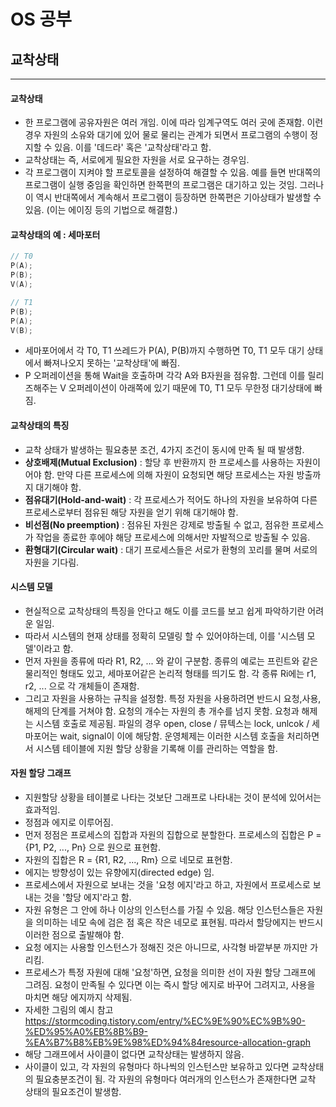 # OS 공부
## 교착상태
---
#### 교착상태
- 한 프로그램에 공유자원은 여러 개임. 이에 따라 임계구역도 여러 곳에 존재함. 이런 경우 자원의 소유와 대기에 있어 물로 물리는 관계가 되면서 프로그램의 수행이 정지할 수 있음. 이를 '데드라' 혹은 '교착상태'라고 함.
- 교착상태는 즉, 서로에게 필요한 자원을 서로 요구하는 경우임.
- 각 프로그램이 지켜야 할 프로토콜을 설정하여 해결할 수 있음. 예를 들면 반대쪽의 프로그램이 실행 중임을 확인하면 한쪽편의 프로그램은 대기하고 있는 것임. 그러나 이 역시 반대쪽에서 계속해서 프로그램이 등장하면 한쪽편은 기아상태가 발생할 수 있음. (이는 에이징 등의 기법으로 해결함.)

#### 교착상태의 예 : 세마포터
```swift
// T0 
P(A);
P(B);
V(A);
```
```swift
// T1
P(B);
P(A);
V(B);
```
- 세마포어에서 각 T0, T1 쓰레드가 P(A), P(B)까지 수행하면 T0, T1 모두 대기 상태에서 빠져나오지 못하는 '교착상태'에 빠짐.
- P 오퍼레이션을 통해 Wait을 호출하며 각각 A와 B자원을 점유함. 그런데 이를 릴리즈해주는 V 오퍼레이션이 아래쪽에 있기 때문에 T0, T1 모두 무한정 대기상태에 빠짐.

#### 교착상태의 특징
- 교착 상태가 발생하는 필요충분 조건, 4가지 조건이 동시에 만족 될 때 발생함.
- **상호배제(Mutual Exclusion)** : 할당 후 반환까지 한 프로세스를 사용하는 자원이어야 함. 만약 다른 프로세스에 의해 자원이 요청되면 해당 프로세스는 자원 방출까지 대기해야 함.
- **점유대기(Hold-and-wait)** : 각 프로세스가 적어도 하나의 자원을 보유하여 다른 프로세스로부터 점유된 해당 자원을 얻기 위해 대기해야 함.
- **비선점(No preemption)** : 점유된 자원은 강제로 방출될 수 없고, 점유한 프로세스가 작업을 종료한 후에야 해당 프로세스에 의해서만 자발적으로 방출될 수 있음.
- **환형대기(Circular wait)** : 대기 프로세스들은 서로가 환형의 꼬리를 물며 서로의 자원을 기다림.

#### 시스템 모델
- 현실적으로 교착상태의 특징을 안다고 해도 이를 코드를 보고 쉽게 파악하기란 어려운 일임.
- 따라서 시스템의 현재 상태를 정확히 모델링 할 수 있어야하는데, 이를 '시스템 모델'이라고 함.
- 먼저 자원을 종류에 따라 R1, R2, ... 와 같이 구분함. 종류의 예로는 프린트와 같은 물리적인 형태도 있고, 세마포어같은 논리적 형태를 띄기도 함. 각 종류 Ri에는 r1, r2, ... 으로 각 개체들이 존재함.
- 그리고 자원을 사용하는 규칙을 설정함. 특정 자원을 사용하려면 반드시 요청,사용,해제의 단계를 거쳐야 함. 요청의 개수는 자원의 총 개수를 넘지 못함. 요청과 해제는 시스템 호출로 제공됨. 파일의 경우 open, close / 뮤텍스는 lock, unlcok / 세마포어는 wait, signal이 이에 해당함. 운영체제는 이러한 시스템 호출을 처리하면서 시스템 테이블에 지원 할당 상황을 기록해 이를 관리하는 역할을 함.

#### 자원 할당 그래프
- 지원할당 상황을 테이블로 나타는 것보단 그래프로 나타내는 것이 분석에 있어서는 효과적임.
- 정점과 에지로 이루어짐.
- 먼저 정점은 프로세스의 집합과 자원의 집합으로 분할한다.
프로세스의 집합은 P = {P1, P2, ..., Pn} 으로 원으로 표현함.
- 자원의 집합은 R = {R1, R2, ..., Rm} 으로 네모로 표현함.
- 에지는 방향성이 있는 유향에지(directed edge) 임.
- 프로세스에서 자원으로 보내는 것을 '요청 에지'라고 하고, 자원에서 프로세스로 보내는 것을 '할당 에지'라고 함.
- 자원 유형은 그 안에 하나 이상의 인스턴스를 가질 수 있음. 해당 인스턴스들은 자원을 의미하는 네모 속에 검은 점 혹은 작은 네모로 표현됨. 따라서 할당에지는 반드시 이러한 점으로 출발해야 함.
- 요청 에지는 사용할 인스턴스가 정해진 것은 아니므로, 사각형 바깥부분 까지만 가리킴.
- 프로세스가 특정 자원에 대해 '요청'하면, 요청을 의미한 선이 자원 할당 그래프에 그려짐. 요청이 만족될 수 있다면 이는 즉시 할당 에지로 바꾸어 그려지고, 사용을 마치면 해당 에지까지 삭제됨.
- 자세한 그림의 예시 참고 https://stormcoding.tistory.com/entry/%EC%9E%90%EC%9B%90-%ED%95%A0%EB%8B%B9-%EA%B7%B8%EB%9E%98%ED%94%84resource-allocation-graph
- 해당 그래프에서 사이클이 없다면 교착상태는 발생하지 않음.
- 사이클이 있고, 각 자원의 유형마다 하나씩의 인스턴스만 보유하고 있다면 교착상태의 필요충분조건이 됨. 각 자원의 유형마다 여러개의 인스턴스가 존재한다면 교착 상태의 필요조건이 발생함.